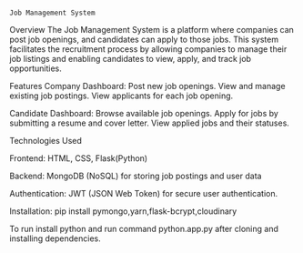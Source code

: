                                                                                                         Job Management System
Overview
The Job Management System is a platform where companies can post job openings, and candidates can apply to those jobs. This system facilitates the recruitment process by allowing companies to manage their job listings and enabling candidates to view, apply, and track job opportunities.

Features
Company Dashboard:
   Post new job openings.
   View and manage existing job postings.
   View applicants for each job opening.

Candidate Dashboard:
   Browse available job openings.
   Apply for jobs by submitting a resume and cover letter.
   View applied jobs and their statuses.

Technologies Used

Frontend:
  HTML, CSS, Flask(Python)

Backend:
  MongoDB (NoSQL) for storing job postings and user data
  
Authentication:
  JWT (JSON Web Token) for secure user authentication.

Installation:
   pip install pymongo,yarn,flask-bcrypt,cloudinary
   
To run install python and run command python.app\.py after cloning and installing dependencies.
